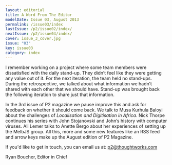 ```yaml
---
layout: editorial
title: A Word From The Editor
modelDate: Issue 03, August 2013
permalink: /issue03/index
lastIssue: /p2/issue02/index/
nextIssue: /p2/issue04/index/
cover: issue_3_cover.jpg
issue: "03"
key: issue03
category: index
---
```

I remember working on a project where some team members were dissatisfied with the daily stand-up. They didn’t feel like they were getting any value out  of it. For the next iteration, the team held no stand-ups. During the retrospective, we talked about what information we hadn’t shared with each other that we should have. Stand-up was brought back the following iteration to share just that information.

In the 3rd issue of P2 magazine we pause improve this and ask for feedback on whether it should come back. We talk to Musa Kurhula Baloyi about the challenges of *Localisation and Digitisation in Africa*. Nick Thorpe continues his series with John Stojanovski and John’s history with computer viruses. Ali Lemer talks to Anette Bergo about her experiences of setting up the MelbJS group. All this, more and some new features like an RSS feed and arrow keys make up the August edition of P2 Magazine.

If you'd like to get in touch, you can email us at: p2@thoughtworks.com

Ryan Boucher, Editor in Chief
